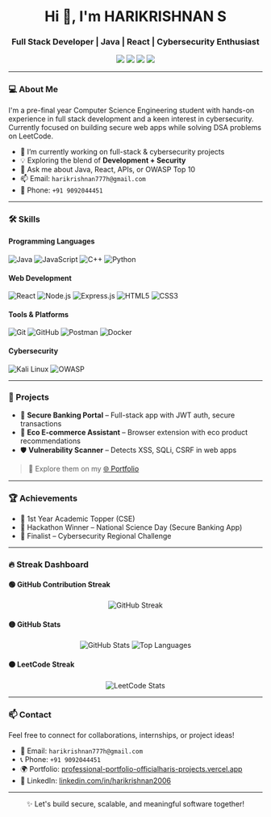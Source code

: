 <!-- Profile Header -->
<h1 align="center">Hi 👋, I'm HARIKRISHNAN S</h1>
<h3 align="center">Full Stack Developer | Java | React | Cybersecurity Enthusiast</h3>

<p align="center">
  <a href="https://harikrishnanprofessionalportfolio.vercel.app/" target="_blank"><img src="https://img.shields.io/badge/Portfolio-22272E?style=for-the-badge&logo=vercel&logoColor=white"/></a>
  <a href="https://leetcode.com/u/officialharikrishnan/" target="_blank"><img src="https://img.shields.io/badge/LeetCode-FFA116?style=for-the-badge&logo=leetcode&logoColor=black"/></a>
  <a href="https://github.com/officialhari" target="_blank"><img src="https://img.shields.io/badge/GitHub-181717?style=for-the-badge&logo=github&logoColor=white"/></a>
  <a href="https://www.linkedin.com/in/harikrishnan2006/" target="_blank"><img src="https://img.shields.io/badge/LinkedIn-0077B5?style=for-the-badge&logo=linkedin&logoColor=white"/></a>
</p>

---

### 💻 About Me

I'm a pre-final year Computer Science Engineering student with hands-on experience in full stack development and a keen interest in cybersecurity. Currently focused on building secure web apps while solving DSA problems on LeetCode.

- 🔭 I’m currently working on full-stack & cybersecurity projects  
- 💡 Exploring the blend of **Development + Security**  
- 💬 Ask me about Java, React, APIs, or OWASP Top 10  
- 📫 Email: `harikrishnan777h@gmail.com`  
- 📱 Phone: `+91 9092044451`  

---

### 🛠️ Skills

#### Programming Languages
![Java](https://img.shields.io/badge/Java-007396?style=flat-square&logo=java&logoColor=white)
![JavaScript](https://img.shields.io/badge/JavaScript-F7DF1E?style=flat-square&logo=javascript&logoColor=black)
![C++](https://img.shields.io/badge/C++-00599C?style=flat-square&logo=c%2b%2b&logoColor=white)
![Python](https://img.shields.io/badge/Python-3776AB?style=flat-square&logo=python&logoColor=white)

#### Web Development
![React](https://img.shields.io/badge/React-20232A?style=flat-square&logo=react&logoColor=61DAFB)
![Node.js](https://img.shields.io/badge/Node.js-339933?style=flat-square&logo=nodedotjs&logoColor=white)
![Express.js](https://img.shields.io/badge/Express.js-000000?style=flat-square&logo=express&logoColor=white)
![HTML5](https://img.shields.io/badge/HTML5-E34F26?style=flat-square&logo=html5&logoColor=white)
![CSS3](https://img.shields.io/badge/CSS3-1572B6?style=flat-square&logo=css3&logoColor=white)

#### Tools & Platforms
![Git](https://img.shields.io/badge/Git-F05032?style=flat-square&logo=git&logoColor=white)
![GitHub](https://img.shields.io/badge/GitHub-181717?style=flat-square&logo=github&logoColor=white)
![Postman](https://img.shields.io/badge/Postman-FF6C37?style=flat-square&logo=postman&logoColor=white)
![Docker](https://img.shields.io/badge/Docker-2496ED?style=flat-square&logo=docker&logoColor=white)

#### Cybersecurity
![Kali Linux](https://img.shields.io/badge/Kali%20Linux-557C94?style=flat-square&logo=kalilinux&logoColor=white)
![OWASP](https://img.shields.io/badge/OWASP_Top_10-000000?style=flat-square&logo=owasp&logoColor=white)

---

### 🧠 Projects

- 🔐 **Secure Banking Portal** – Full-stack app with JWT auth, secure transactions  
- 🛒 **Eco E-commerce Assistant** – Browser extension with eco product recommendations  
- 🛡️ **Vulnerability Scanner** – Detects XSS, SQLi, CSRF in web apps

> 📂 Explore them on my [🌐 Portfolio](https://professional-portfolio-officialharis-projects.vercel.app)

---

### 🏆 Achievements

- 🥇 1st Year Academic Topper (CSE)
- 🥉 Hackathon Winner – National Science Day (Secure Banking App)
- 🏅 Finalist – Cybersecurity Regional Challenge

---

### 🔥 Streak Dashboard

#### 🟢 GitHub Contribution Streak

<p align="center">
  <img src="https://streak-stats.demolab.com?user=officialhari&theme=tokyonight&hide_border=true" alt="GitHub Streak" />
</p>

#### 🟡 GitHub Stats

<p align="center">
  <img src="https://github-readme-stats.vercel.app/api?username=officialhari&show_icons=true&theme=tokyonight&hide_border=true" alt="GitHub Stats" />
  <img src="https://github-readme-stats.vercel.app/api/top-langs/?username=officialhari&layout=compact&theme=tokyonight&hide_border=true" alt="Top Languages" />
</p>

#### 🟠 LeetCode Streak

<p align="center">
  <img src="https://leetcard.jacoblin.cool/officialharikrishnan?theme=dark&ext=heatmap" alt="LeetCode Stats" />
</p>

---

### 📫 Contact

Feel free to connect for collaborations, internships, or project ideas!

- 📧 Email: `harikrishnan777h@gmail.com`  
- 📞 Phone: `+91 9092044451`  
- 🌍 Portfolio: [professional-portfolio-officialharis-projects.vercel.app](https://harikrishnanprofessionalportfolio.vercel.app/)  
- 💼 LinkedIn: [linkedin.com/in/harikrishnan2006](https://www.linkedin.com/in/harikrishnan2006/)  

---

<p align="center">✨ Let's build secure, scalable, and meaningful software together!</p>
